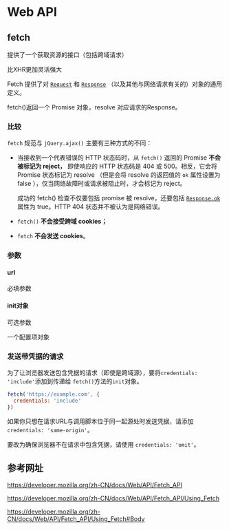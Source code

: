 # Web API

## fetch

提供了一个获取资源的接口（包括跨域请求）

比XHR更加灵活强大

Fetch 提供了对 [`Request`](https://developer.mozilla.org/zh-CN/docs/Web/API/Request) 和 [`Response`](https://developer.mozilla.org/zh-CN/docs/Web/API/Response) （以及其他与网络请求有关的）对象的通用定义。

fetch()返回一个 Promise 对象，resolve 对应请求的Response。

### 比较

`fetch` 规范与 `jQuery.ajax()` 主要有三种方式的不同：

* 当接收到一个代表错误的 HTTP 状态码时，从 `fetch()` 返回的 Promise **不会被标记为 reject，** 即使响应的 HTTP 状态码是 404 或 500。相反，它会将 Promise 状态标记为 resolve （但是会将 resolve 的返回值的 `ok` 属性设置为 false ），仅当网络故障时或请求被阻止时，才会标记为 reject。

  成功的 fetch() 检查不仅要包括 promise 被 resolve，还要包括 [`Response.ok`](https://developer.mozilla.org/zh-CN/docs/Web/API/Response/ok) 属性为 true。HTTP 404 状态并不被认为是网络错误。

* `fetch()` **不会接受跨域 cookies；**

* `fetch` **不会发送 cookies**。

### 参数

#### url

必填参数

#### init对象

可选参数

一个配置项对象

### 发送带凭据的请求

为了让浏览器发送包含凭据的请求（即使是跨域源），要将`credentials: 'include'`添加到传递给 `fetch()`方法的`init`对象。

```js
fetch('https://example.com', {
  credentials: 'include'  
})
```

如果你只想在请求URL与调用脚本位于同一起源处时发送凭据，请添加 `credentials: 'same-origin'`。

要改为确保浏览器不在请求中包含凭据，请使用 `credentials: 'omit'`。

## 参考网址

https://developer.mozilla.org/zh-CN/docs/Web/API/Fetch_API

https://developer.mozilla.org/zh-CN/docs/Web/API/Fetch_API/Using_Fetch

https://developer.mozilla.org/zh-CN/docs/Web/API/Fetch_API/Using_Fetch#Body
